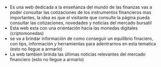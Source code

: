 * Es una web dedicada a la enseñanza del mundo de las finanzas
vas a poder consultar las cotizaciones de los instrumentos financieros mas importantes, la idea es que el visitante que consulte la página pueda consultar las cotizaciones, novedades y noticias del mercado bursatil
* Esta web esta con una orientación hacia las monedas digitales (criptomonedas) 
* se va a brindar información de como conseguir un equilibrio finaciero, con tips, información y herramientas para adentrarnos en esta tematica (esto no llegue a armarlo)
* La web tambien brinda las últimas noticias relevantes del mercado financiero (esto no llegue a armarlo)
